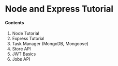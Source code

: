 # Node and Express Tutorial


#### Contents

1. Node Tutorial
2. Express Tutorial
3. Task Manager (MongoDB, Mongoose)
4. Store API
5. JWT Basics
6. Jobs API


